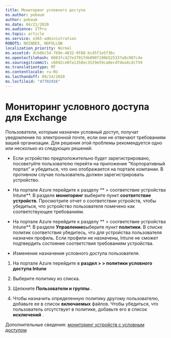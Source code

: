 ```yaml
---
title: Мониторинг условного доступа
ms.author: pebaum
author: pebaum
ms.date: 04/21/2020
ms.audience: ITPro
ms.topic: article
ms.service: o365-administration
ROBOTS: NOINDEX, NOFOLLOW
localization_priority: Normal
ms.assetid: dcb86c54-769e-4832-9f88-bc45f1e5f36c
ms.openlocfilehash: 6083fc427e3791fdb0907198b525337a0c987c4e
ms.sourcegitcommit: c6692ce0fa1358ec3529e59ca0ecdfdea4cdc759
ms.translationtype: MT
ms.contentlocale: ru-RU
ms.lasthandoff: 09/14/2020
ms.locfileid: "47702916"
---
```

# <a name="monitoring-conditional-access-for-exchange"></a>Мониторинг условного доступа для Exchange

Пользователи, которым назначен условный доступ, получат уведомление по электронной почте, если они не отвечают требованиям вашей организации. Для решения этой проблемы рекомендуется одно или несколько из следующих решений:
  
- Если устройство предположительно будет зарегистрировано, посоветуйте пользователю перейти на приложение "Корпоративный портал" и убедиться, что оно отображается на портале компании. В противном случае пользователь должен зарегистрировать устройство.
    
- На портале Azure перейдите к разделу ** \> соответствие устройства Intune**. В разделе **мониторинг** выберите пункт **соответствие устройств**. Просмотрите отчет о соответствии устройств, чтобы убедиться, что устройство пользователя помечено как соответствующее требованиям. 
    
- На портале Azure перейдите к разделу ** \> соответствие устройства Intune**. В разделе **Управление**выберите пункт **политики**. В списке политик соответствия убедитесь, что для устройства пользователя назначен профиль. Если профили не назначены, Intune не сможет подтвердить состояние соответствия требованиям устройства. 
    
- Изменение назначения условного доступа пользователя.
    
1. На портале Azure перейдите в **раздел \> \> политики условного доступа Intune**
    
2. Выберите политику из списка.
    
3. Щелкните **Пользователи и группы** .
    
4. Чтобы назначить определенную политику другому пользователю, добавьте ее в список **включаемых** файлов. Чтобы убедиться, что пользователь отсутствует в политике, добавьте его в список **исключений** . 
    
Дополнительные сведения: [мониторинг устройств с условным доступом](https://docs.microsoft.com/intune/conditional-access-exchange-monitor)
  

